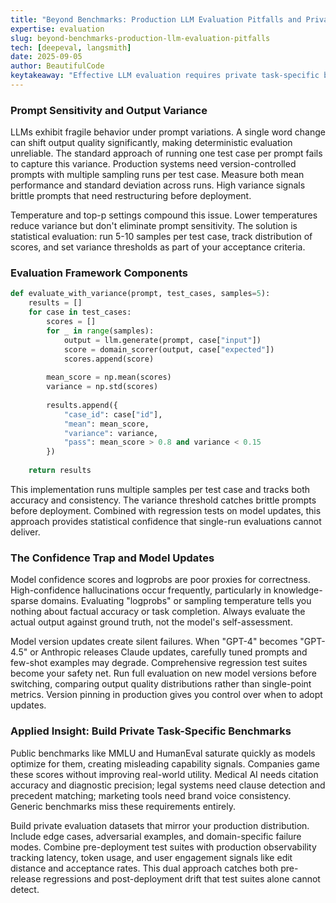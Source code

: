 ```yaml
---
title: "Beyond Benchmarks: Production LLM Evaluation Pitfalls and Private Test Suites"
expertise: evaluation
slug: beyond-benchmarks-production-llm-evaluation-pitfalls
tech: [deepeval, langsmith]
date: 2025-09-05
author: BeautifulCode
keytakeaway: "Effective LLM evaluation requires private task-specific benchmarks, statistical sampling to handle prompt sensitivity, and production observability to catch failures that synthetic tests miss."
---
```


### Prompt Sensitivity and Output Variance

LLMs exhibit fragile behavior under prompt variations. A single word change can shift output quality significantly, making deterministic evaluation unreliable. The standard approach of running one test case per prompt fails to capture this variance. Production systems need version-controlled prompts with multiple sampling runs per test case. Measure both mean performance and standard deviation across runs. High variance signals brittle prompts that need restructuring before deployment.

Temperature and top-p settings compound this issue. Lower temperatures reduce variance but don't eliminate prompt sensitivity. The solution is statistical evaluation: run 5-10 samples per test case, track distribution of scores, and set variance thresholds as part of your acceptance criteria.

### Evaluation Framework Components

```python
def evaluate_with_variance(prompt, test_cases, samples=5):
    results = []
    for case in test_cases:
        scores = []
        for _ in range(samples):
            output = llm.generate(prompt, case["input"])
            score = domain_scorer(output, case["expected"])
            scores.append(score)
        
        mean_score = np.mean(scores)
        variance = np.std(scores)
        
        results.append({
            "case_id": case["id"],
            "mean": mean_score,
            "variance": variance,
            "pass": mean_score > 0.8 and variance < 0.15
        })
    
    return results
```

This implementation runs multiple samples per test case and tracks both accuracy and consistency. The variance threshold catches brittle prompts before deployment. Combined with regression tests on model updates, this approach provides statistical confidence that single-run evaluations cannot deliver.

### The Confidence Trap and Model Updates

Model confidence scores and logprobs are poor proxies for correctness. High-confidence hallucinations occur frequently, particularly in knowledge-sparse domains. Evaluating "logprobs" or sampling temperature tells you nothing about factual accuracy or task completion. Always evaluate the actual output against ground truth, not the model's self-assessment.

Model version updates create silent failures. When "GPT-4" becomes "GPT-4.5" or Anthropic releases Claude updates, carefully tuned prompts and few-shot examples may degrade. Comprehensive regression test suites become your safety net. Run full evaluation on new model versions before switching, comparing output quality distributions rather than single-point metrics. Version pinning in production gives you control over when to adopt updates.

### Applied Insight: Build Private Task-Specific Benchmarks

Public benchmarks like MMLU and HumanEval saturate quickly as models optimize for them, creating misleading capability signals. Companies game these scores without improving real-world utility. Medical AI needs citation accuracy and diagnostic precision; legal systems need clause detection and precedent matching; marketing tools need brand voice consistency. Generic benchmarks miss these requirements entirely.

Build private evaluation datasets that mirror your production distribution. Include edge cases, adversarial examples, and domain-specific failure modes. Combine pre-deployment test suites with production observability tracking latency, token usage, and user engagement signals like edit distance and acceptance rates. This dual approach catches both pre-release regressions and post-deployment drift that test suites alone cannot detect.